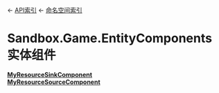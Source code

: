 ← [API索引](Api-Index) ← [命名空间索引](Namespace-Index)

# Sandbox.Game.EntityComponents 实体组件

**[MyResourceSinkComponent](Sandbox.Game.EntityComponents.MyResourceSinkComponent)**  
**[MyResourceSourceComponent](Sandbox.Game.EntityComponents.MyResourceSourceComponent)**

